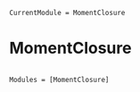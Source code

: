 ```@meta
CurrentModule = MomentClosure
```

# MomentClosure

```@index
```

```@autodocs
Modules = [MomentClosure]
```

